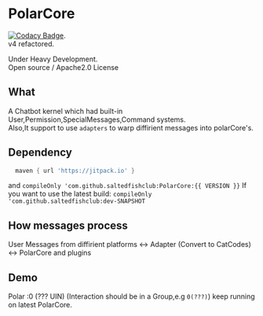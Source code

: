 # PolarCore
[![Codacy Badge](https://api.codacy.com/project/badge/Grade/cc0af3e7ffbe4ac89ed566aeae004d6c)](https://app.codacy.com/gh/saltedfishclub/PolarCore?utm_source=github.com&utm_medium=referral&utm_content=saltedfishclub/PolarCore&utm_campaign=Badge_Grade_Dashboard).  
v4 refactored.  

Under Heavy Development.  
Open source / Apache2.0 License
## What
A Chatbot kernel which had built-in User,Permission,SpecialMessages,Command systems.  
Also,It support to use `adapters` to warp diffirient messages into polarCore's.


## Dependency
```groovy
  maven { url 'https://jitpack.io' }
```
and
`compileOnly 'com.github.saltedfishclub:PolarCore:{{ VERSION }}`
If you want to use the latest build:
`compileOnly 'com.github.saltedfishclub:dev-SNAPSHOT`

## How messages process
User Messages from diffirient platforms <-> Adapter (Convert to CatCodes) <-> PolarCore and plugins

## Demo
Polar :0 (??? UIN)
(Interaction should be in a Group,e.g `0(???)`)
keep running on latest PolarCore.
